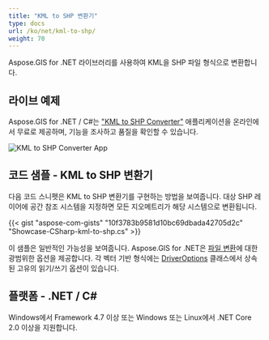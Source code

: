 ```yaml
---
title: "KML to SHP 변환기"
type: docs
url: /ko/net/kml-to-shp/
weight: 70
---
```


Aspose.GIS for .NET 라이브러리를 사용하여 KML을 SHP 파일 형식으로 변환합니다.

## **라이브 예제**

Aspose.GIS for .NET / C#는 ["KML to SHP Converter"](https://products.aspose.app/gis/conversion/kml-to-shp) 애플리케이션을 온라인에서 무료로 제공하며, 기능을 조사하고 품질을 확인할 수 있습니다.

![KML to SHP Converter App](conversion.png)

## **코드 샘플 - KML to SHP 변환기**

다음 코드 스니펫은 KML to SHP 변환기를 구현하는 방법을 보여줍니다. 대상 SHP 레이어에 공간 참조 시스템을 지정하면 모든 지오메트리가 해당 시스템으로 변환됩니다. 

{{< gist "aspose-com-gists" "10f3783b9581d10bc69dbada42705d2c" "Showcase-CSharp-kml-to-shp.cs" >}}

이 샘플은 일반적인 가능성을 보여줍니다. Aspose.GIS for .NET은 [파일 변환](https://docs.aspose.com/gis/net/vector-layers/)에 대한 광범위한 옵션을 제공합니다. 각 벡터 기반 형식에는 [DriverOptions](https://reference.aspose.com/gis/net/aspose.gis/driveroptions) 클래스에서 상속된 고유의 읽기/쓰기 옵션이 있습니다.

## **플랫폼 - .NET / C#**

Windows에서 Framework 4.7 이상 또는 Windows 또는 Linux에서 .NET Core 2.0 이상을 지원합니다.
